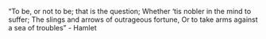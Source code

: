 “To be, or not to be; that is the question; Whether ‘tis nobler in the mind to suffer; The slings and arrows of outrageous fortune, Or to take arms against a sea of troubles” - Hamlet
